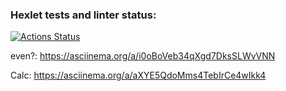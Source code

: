 ### Hexlet tests and linter status:
[![Actions Status](https://github.com/Lugonue/frontend-project-44/workflows/hexlet-check/badge.svg)](https://github.com/Lugonue/frontend-project-44/actions)

even?:
    https://asciinema.org/a/i0oBoVeb34qXgd7DksSLWvVNN

Calc:
    https://asciinema.org/a/aXYE5QdoMms4TebIrCe4wIkk4